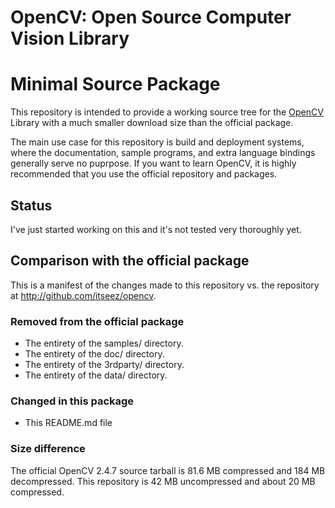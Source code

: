 # OpenCV: Open Source Computer Vision Library
# Minimal Source Package

This repository is intended to provide a working source tree for the
[OpenCV](http://opencv.org) Library with a much smaller download size
than the official package.

The main use case for this repository is build and deployment systems,
where the documentation, sample programs, and extra language bindings
generally serve no puprpose.  If you want to learn OpenCV, it is
highly recommended that you use the official repository and packages.

## Status

I've just started working on this and it's not tested very thoroughly yet.

## Comparison with the official package

This is a manifest of the changes made to this repository vs. the repository at http://github.com/itseez/opencv.

### Removed from the official package
* The entirety of the samples/ directory.
* The entirety of the doc/ directory.
* The entirety of the 3rdparty/ directory.
* The entirety of the data/ directory.

### Changed in this package
* This README.md file

### Size difference

The official OpenCV 2.4.7 source tarball is 81.6 MB compressed and 184 MB decompressed. This repository is 42 MB uncompressed and about 20 MB compressed.
